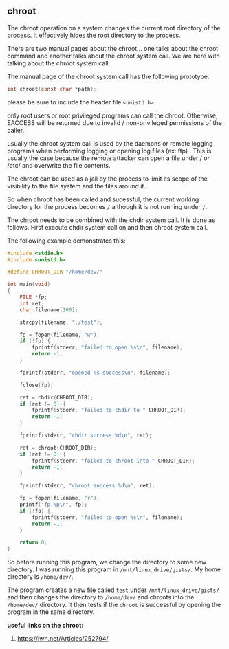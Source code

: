 ## chroot


The chroot operation on a system changes the current root directory of the process. It effectively hides the root directory to the process.

There are two manual pages about the chroot... one talks about the chroot command and another talks about the chroot system call. We are here with talking about the chroot system call.

The manual page of the chroot system call has the following prototype.


```c
int chroot(const char *path);
```

please be sure to include the header file `<unistd.h>`.

only root users or root privileged programs can call the chroot. Otherwise, EACCESS will be returned due to invalid / non-privileged permissions of the caller.


usually the chroot system call is used by the daemons or remote logging programs when performing logging or opening log files (ex: ftp) . This is usually the case because the remote attacker can open a file under / or /etc/ and overwrite the file contents.

The chroot can be used as a jail by the process to limit its scope of the visibility to the file system and the files around it.

So when chroot has been called and sucessful, the current working directory for the process becomes `/` although it is not running under `/`.

The chroot needs to be combined with the chdir system call. It is done as follows. First execute chdir system call on and then chroot system call.

The following example demonstrates this:

```c
#include <stdio.h>
#include <unistd.h>

#define CHROOT_DIR "/home/dev/"

int main(void)
{
    FILE *fp;
    int ret;
    char filename[100];

    strcpy(filename, "./test");

    fp = fopen(filename, "w");
    if (!fp) {
        fprintf(stderr, "failed to open %s\n", filename);
        return -1;
    }

    fprintf(stderr, "opened %s success\n", filename);

    fclose(fp);

    ret = chdir(CHROOT_DIR);
    if (ret != 0) {
        fprintf(stderr, "failed to chdir to " CHROOT_DIR);
        return -1;
    }

    fprintf(stderr, "chdir success %d\n", ret);

    ret = chroot(CHROOT_DIR);
    if (ret != 0) {
        fprintf(stderr, "failed to chroot into " CHROOT_DIR);
        return -1;
    }

    fprintf(stderr, "chroot success %d\n", ret);

    fp = fopen(filename, "r");
    printf("fp %p\n", fp);
    if (!fp) {
        fprintf(stderr, "failed to open %s\n", filename);
        return -1;
    }

    return 0;
}
```

 So before running this program, we change the directory to some new directory. I was running this program in `/mnt/linux_drive/gists/`. My home directory is `/home/dev/`.

The program creates a new file called `test` under `/mnt/linux_drive/gists/` and then changes the directory to `/home/dev/` and chroots into the `/home/dev/` directory. It then tests if the `chroot` is successful by opening the program in the same directory.


**useful links on the chroot:**

1. https://lwn.net/Articles/252794/
